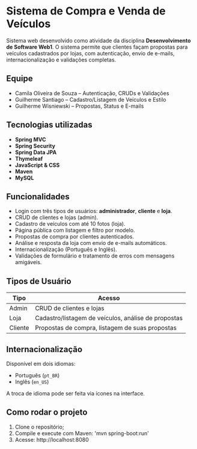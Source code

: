 # Sistema de Compra e Venda de Veículos

Sistema web desenvolvido como atividade da disciplina **Desenvolvimento de Software Web1**. 
O sistema permite que clientes façam propostas para veículos cadastrados por lojas, com autenticação, envio de e-mails, internacionalização e validações completas.

## Equipe

- Camila Oliveira de Souza – Autenticação, CRUDs e Validações
- Guilherme Santiago – Cadastro/Listagem de Veículos e Estilo
- Guilherme Wisniewski – Propostas, Status e E-mails

## Tecnologias utilizadas

- **Spring MVC**
- **Spring Security**
- **Spring Data JPA**
- **Thymeleaf**
- **JavaScript & CSS**
- **Maven**
- **MySQL**

## Funcionalidades

- Login com três tipos de usuários: **administrador**, **cliente** e **loja**.
- CRUD de clientes e lojas (admin).
- Cadastro de veículos com até 10 fotos (loja).
- Página pública com listagem e filtro por modelo.
- Propostas de compra por clientes autenticados.
- Análise e resposta da loja com envio de e-mails automáticos.
- Internacionalização (Português e Inglês).
- Validações de formulário e tratamento de erros com mensagens amigáveis.

## Tipos de Usuário

| Tipo        | Acesso                                                                 |
|-------------|------------------------------------------------------------------------|
| Admin       | CRUD de clientes e lojas                                               |
| Loja        | Cadastro/listagem de veículos, análise de propostas                    |
| Cliente     | Propostas de compra, listagem de suas propostas                        |

## Internacionalização

Disponível em dois idiomas:
- Português (`pt_BR`)
- Inglês (`en_US`)

A troca de idioma pode ser feita via ícones na interface.

## Como rodar o projeto

1. Clone o repositório;
2. Compile e execute com Maven: 'mvn spring-boot:run'
3. Acesse: http://localhost:8080
